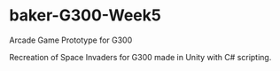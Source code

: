 # baker-G300-Week5
Arcade Game Prototype for G300

Recreation of Space Invaders for G300 made in Unity with C# scripting.
